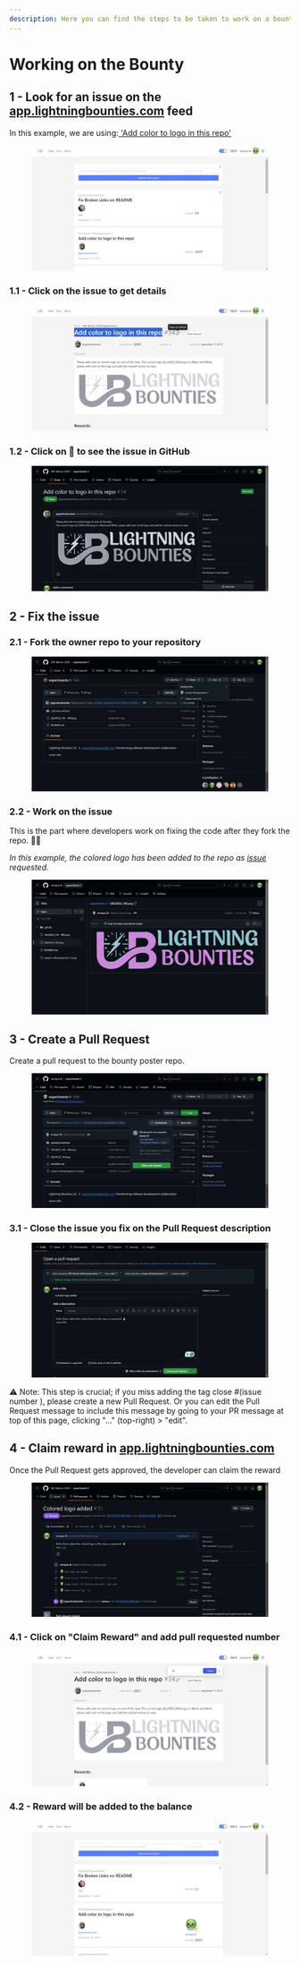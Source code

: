 ```yaml
---
description: Here you can find the steps to be taken to work on a bounty to get rewarded.
---
```


# Working on the Bounty

## 1 - Look for an issue on the [app.lightningbounties.com](https://app.lightningbounties.com/) feed

In this example, we are using:[ 'Add color to logo in this repo'](https://github.com/MIT-Bitcoin-2024/experiments-1/issues/34)

<figure><img src="../.gitbook/assets/image (43).png" alt=""><figcaption></figcaption></figure>

### 1.1 - Click on the issue to get details

<figure><img src="../.gitbook/assets/image (44).png" alt=""><figcaption></figcaption></figure>

### 1.2 - Click on 🔗 to see the issue in GitHub

<figure><img src="../.gitbook/assets/image (45).png" alt=""><figcaption></figcaption></figure>

## 2 - Fix the issue

### 2.1 - Fork the owner repo to your repository

<figure><img src="../.gitbook/assets/image (41).png" alt=""><figcaption></figcaption></figure>

### &#x20;2.2 - Work on the issue

This is the part where developers work on fixing the code after they fork the repo.  🧑‍💻

_In this example, the colored logo has been added to the repo as_ [_issue_ ](https://github.com/MIT-Bitcoin-2024/experiments-1/issues/34)_requested._&#x20;

<figure><img src="../.gitbook/assets/image (42).png" alt=""><figcaption></figcaption></figure>

## 3 - Create a Pull Request

Create a pull request to the bounty poster repo.

<figure><img src="../.gitbook/assets/image (46).png" alt=""><figcaption></figcaption></figure>

### 3.1 - Close the issue you fix on the Pull Request description

<figure><img src="../.gitbook/assets/image (47).png" alt=""><figcaption></figcaption></figure>

⚠️ Note: This step is crucial; if you miss adding the tag close #(issue number ), please create a new Pull Request. Or you can edit the Pull Request message to include this message by going to your PR message at top of this page, clicking "..." (top-right) > "edit".

## 4 - Claim reward in [app.lightningbounties.com](https://app.lightningbounties.com/)

Once the Pull Request gets approved, the developer can claim the reward

<figure><img src="../.gitbook/assets/image (49).png" alt=""><figcaption></figcaption></figure>

### 4.1 - Click on "Claim Reward" and add pull requested number

<figure><img src="../.gitbook/assets/image (48).png" alt=""><figcaption></figcaption></figure>

### 4.2 - Reward will be added to the balance

<figure><img src="../.gitbook/assets/image (50).png" alt=""><figcaption></figcaption></figure>
